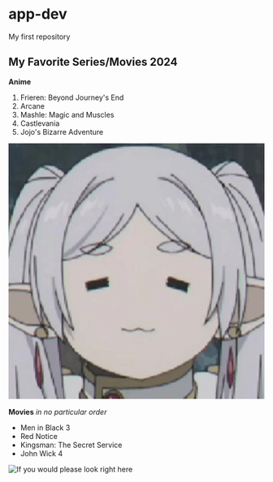 # app-dev
My first repository
## My Favorite Series/Movies 2024
**Anime**
1. Frieren: Beyond Journey's End
2. Arcane
3. Mashle: Magic and Muscles
4. Castlevania
5. Jojo's Bizarre Adventure

![Frieren](/frieren.png)

**Movies**
*in no particular order*
- Men in Black 3
- Red Notice
- Kingsman: The Secret Service
- John Wick 4

![If you would please look right here](/neuralyzer.png)

